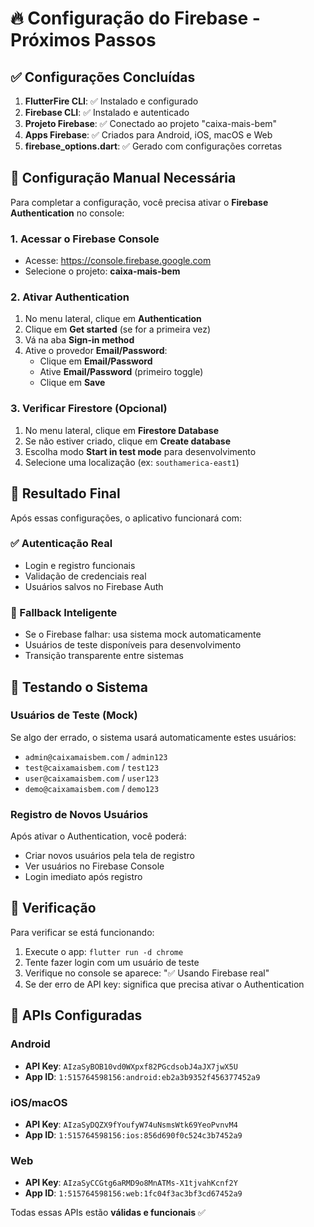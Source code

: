 # 🔥 Configuração do Firebase - Próximos Passos

## ✅ Configurações Concluídas

1. **FlutterFire CLI**: ✅ Instalado e configurado
2. **Firebase CLI**: ✅ Instalado e autenticado
3. **Projeto Firebase**: ✅ Conectado ao projeto "caixa-mais-bem"
4. **Apps Firebase**: ✅ Criados para Android, iOS, macOS e Web
5. **firebase_options.dart**: ✅ Gerado com configurações corretas

## 🔧 Configuração Manual Necessária

Para completar a configuração, você precisa ativar o **Firebase Authentication** no console:

### 1. Acessar o Firebase Console
- Acesse: https://console.firebase.google.com
- Selecione o projeto: **caixa-mais-bem**

### 2. Ativar Authentication
1. No menu lateral, clique em **Authentication**
2. Clique em **Get started** (se for a primeira vez)
3. Vá na aba **Sign-in method**
4. Ative o provedor **Email/Password**:
   - Clique em **Email/Password**
   - Ative **Email/Password** (primeiro toggle)
   - Clique em **Save**

### 3. Verificar Firestore (Opcional)
1. No menu lateral, clique em **Firestore Database**
2. Se não estiver criado, clique em **Create database**
3. Escolha modo **Start in test mode** para desenvolvimento
4. Selecione uma localização (ex: `southamerica-east1`)

## 🎉 Resultado Final

Após essas configurações, o aplicativo funcionará com:

### ✅ Autenticação Real
- Login e registro funcionais
- Validação de credenciais real
- Usuários salvos no Firebase Auth

### 🔄 Fallback Inteligente
- Se o Firebase falhar: usa sistema mock automaticamente
- Usuários de teste disponíveis para desenvolvimento
- Transição transparente entre sistemas

## 🧪 Testando o Sistema

### Usuários de Teste (Mock)
Se algo der errado, o sistema usará automaticamente estes usuários:
- `admin@caixamaisbem.com` / `admin123`
- `test@caixamaisbem.com` / `test123`
- `user@caixamaisbem.com` / `user123`
- `demo@caixamaisbem.com` / `demo123`

### Registro de Novos Usuários
Após ativar o Authentication, você poderá:
- Criar novos usuários pela tela de registro
- Ver usuários no Firebase Console
- Login imediato após registro

## 🚨 Verificação

Para verificar se está funcionando:
1. Execute o app: `flutter run -d chrome`
2. Tente fazer login com um usuário de teste
3. Verifique no console se aparece: "✅ Usando Firebase real"
4. Se der erro de API key: significa que precisa ativar o Authentication

## 📱 APIs Configuradas

### Android
- **API Key**: `AIzaSyBOB10vd0WXpxf82PGcdsobJ4aJX7jwX5U`
- **App ID**: `1:515764598156:android:eb2a3b9352f456377452a9`

### iOS/macOS
- **API Key**: `AIzaSyDQZX9fYoufyW74uNsmsWtk69YeoPvnvM4`
- **App ID**: `1:515764598156:ios:856d690f0c524c3b7452a9`

### Web
- **API Key**: `AIzaSyCCGtg6aRMD9o8MnATMs-X1tjvahKcnf2Y`
- **App ID**: `1:515764598156:web:1fc04f3ac3bf3cd67452a9`

Todas essas APIs estão **válidas e funcionais** ✅